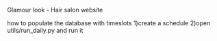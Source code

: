 Glamour look - Hair salon website

how to populate the database with timeslots
1)create a schedule
2)open utils/run_daily.py and run it
